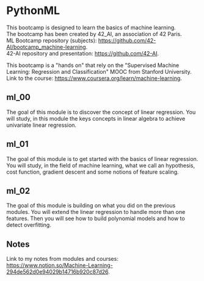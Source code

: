 # PythonML

This bootcamp is designed to learn the basics of machine learning.  
The bootcamp has been created by 42_AI, an association of 42 Paris.    
ML Bootcamp repository (subjects): https://github.com/42-AI/bootcamp_machine-learning.  
42-AI repository and presentation: https://github.com/42-AI.  

This bootcamp is a "hands on" that rely on the "Supervised Machine Learning: Regression and Classification" MOOC from Stanford University.  
Link to the course: https://www.coursera.org/learn/machine-learning.  


## ml_00
The goal of this module is to discover the concept of linear regression. You will study, in this module the keys concepts in linear algebra to achieve univariate linear regression.  

## ml_01
The goal of this module is to get started with the basics of linear regression. You will study, in the field of machine learning, what we call an hypothesis, cost function, gradient descent and some notions of feature scaling.  

## ml_02
The goal of this module is building on what you did on the previous modules. You will extend the linear regression to handle more than one features. Then you will see how to build polynomial models and how to detect overfitting.   

## Notes
Link to my notes from modules and courses: https://www.notion.so/Machine-Learning-294de562d0e94029b14716b920c87d26.  